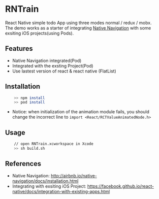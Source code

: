 # RNTrain
React Native simple todo App using three modes normal / redux / mobx. The demo works as a starter of integrating [Native Navigation](http://airbnb.io/native-navigation) with some exsiting iOS projects(using Pods).

## Features
  - Native Navigation integrated(Pod)
  - Integrated with the exsting Project(Pod)
  - Use lastest version of react & react native (FlatList)

## Installation

```sh
	>> npm install
	>> pod install
```
- Notice: when initialization of the animation module fails, you should change the incorrect line to `import <React/RCTValueAnimatedNode.h>`


## Usage

``` sh
	// open RNTrain.xcworkspace in Xcode
	>> sh build.sh
```

## References
- Native Navigation: http://airbnb.io/native-navigation/docs/installation.html
- Integrating with exsiting iOS Project: https://facebook.github.io/react-native/docs/integration-with-existing-apps.html


